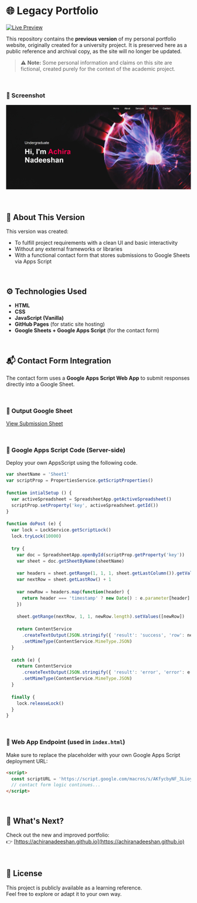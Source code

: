 # 🌐 Legacy Portfolio

[![Live Preview](https://img.shields.io/badge/Live%20Preview-Click%20Here-blue?style=flat-square&logo=github)](https://achiranadeeshan.github.io/legacy-portfolio)

This repository contains the **previous version** of my personal portfolio website, originally created for a university project. It is preserved here as a public reference and archival copy, as the site will no longer be updated.

> ⚠️ **Note:** Some personal information and claims on this site are fictional, created purely for the context of the academic project.

<br>

### 📸 Screenshot

![Screenshot of Legacy Portfolio](./screenshot.png)

<br>

## 🧾 About This Version

This version was created:
- To fulfill project requirements with a clean UI and basic interactivity
- Without any external frameworks or libraries
- With a functional contact form that stores submissions to Google Sheets via Apps Script

<br>

## ⚙️ Technologies Used

- **HTML**
- **CSS**
- **JavaScript (Vanilla)**
- **GitHub Pages** (for static site hosting)
- **Google Sheets + Google Apps Script** (for the contact form)

<br>

## 📬 Contact Form Integration

The contact form uses a **Google Apps Script Web App** to submit responses directly into a Google Sheet.

<br>

### 🔗 Output Google Sheet
[View Submission Sheet](https://docs.google.com/spreadsheets/d/1d0KB9SoDvNAvHcq305uLKrWmFNuhFgvW-GWPw1_DNT4/edit?usp=sharing)

<br>

### 📄 Google Apps Script Code (Server-side)
Deploy your own AppsScript using the following code.
```javascript
var sheetName = 'Sheet1'
var scriptProp = PropertiesService.getScriptProperties()

function intialSetup () {
  var activeSpreadsheet = SpreadsheetApp.getActiveSpreadsheet()
  scriptProp.setProperty('key', activeSpreadsheet.getId())
}

function doPost (e) {
  var lock = LockService.getScriptLock()
  lock.tryLock(10000)

  try {
    var doc = SpreadsheetApp.openById(scriptProp.getProperty('key'))
    var sheet = doc.getSheetByName(sheetName)

    var headers = sheet.getRange(1, 1, 1, sheet.getLastColumn()).getValues()[0]
    var nextRow = sheet.getLastRow() + 1

    var newRow = headers.map(function(header) {
      return header === 'timestamp' ? new Date() : e.parameter[header]
    })

    sheet.getRange(nextRow, 1, 1, newRow.length).setValues([newRow])

    return ContentService
      .createTextOutput(JSON.stringify({ 'result': 'success', 'row': nextRow }))
      .setMimeType(ContentService.MimeType.JSON)
  }

  catch (e) {
    return ContentService
      .createTextOutput(JSON.stringify({ 'result': 'error', 'error': e }))
      .setMimeType(ContentService.MimeType.JSON)
  }

  finally {
    lock.releaseLock()
  }
}
```
<br>

### 🔗 Web App Endpoint (used in `index.html`)
Make sure to replace the placeholder with your own Google Apps Script deployment URL:

```html
<script>
  const scriptURL = 'https://script.google.com/macros/s/AKfycbyNF_3LioyzKUteDT0hb2Ai-jP9RGoKYqkDWzmkCQCRipPfRxinCWw644VNXrBoZD49/exec';
  // contact form logic continues...
</script>
```

<br>

## 🚀 What's Next?

Check out the new and improved portfolio:  
👉 [https://achiranadeeshan.github.io](https://achiranadeeshan.github.io)

<br>

## 📜 License

This project is publicly available as a learning reference.  
Feel free to explore or adapt it to your own way.


